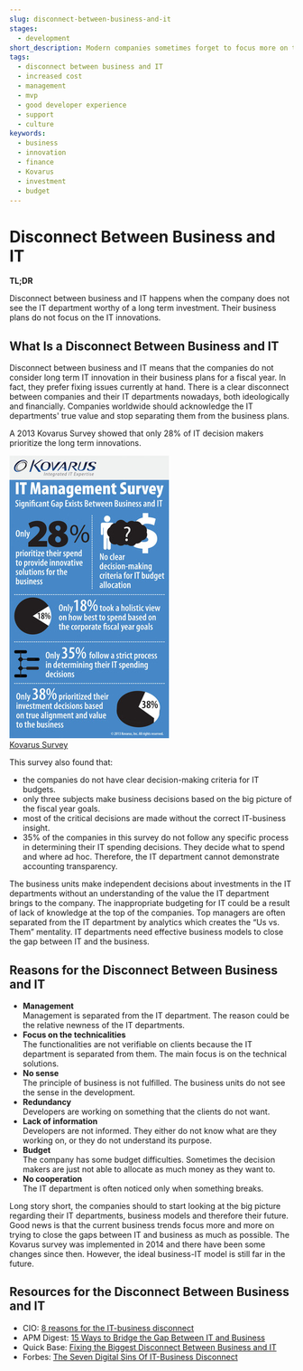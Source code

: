 ```yaml
---
slug: disconnect-between-business-and-it
stages:
  - development
short_description: Modern companies sometimes forget to focus more on the long term IT innovations. They make critical financial decisions without the correct IT-business insight.
tags:
  - disconnect between business and IT
  - increased cost
  - management
  - mvp
  - good developer experience
  - support
  - culture
keywords:
  - business
  - innovation
  - finance
  - Kovarus
  - investment
  - budget
---
```


# Disconnect Between Business and IT

**TL;DR**

Disconnect between business and IT happens when the company does not see the IT department worthy of a long term investment. Their business plans do not focus on the IT innovations.

## What Is a Disconnect Between Business and IT

Disconnect between business and IT means that the companies do not consider long term IT innovation in their business plans for a fiscal year. In fact, they prefer fixing issues currently at hand. There is a clear disconnect between companies and their IT departments nowadays, both ideologically and financially. Companies worldwide should acknowledge the IT departments' true value and stop separating them from the business plans.

A 2013 Kovarus Survey showed that only 28% of IT decision makers prioritize the long term innovations.

![Kovarus Survey](/files/business-it.png)  
[Kovarus Survey](https://www.prnewswire.com/news-releases/kovarus-survey-significant-gap-exists-between-business-and-it-204544541.html)

This survey also found that:

- the companies do not have clear decision-making criteria for IT budgets.
- only three subjects make business decisions based on the big picture of the fiscal year goals.
- most of the critical decisions are made without the correct IT-business insight.
- 35% of the companies in this survey do not follow any specific process in determining their IT spending decisions. They decide what to spend and where ad hoc. Therefore, the IT department cannot demonstrate accounting transparency.

The business units make independent decisions about investments in the IT departments without an understanding of the value the IT department brings to the company. The inappropriate budgeting for IT could be a result of lack of knowledge at the top of the companies. Top managers are often separated from the IT department by analytics which creates the “Us vs. Them” mentality. IT departments need effective business models to close the gap between IT and the business.

## Reasons for the Disconnect Between Business and IT

- **Management**  
  Management is separated from the IT department. The reason could be the relative newness of the IT departments.
- **Focus on the technicalities**  
  The functionalities are not verifiable on clients because the IT department is separated from them. The main focus is on the technical solutions.
- **No sense**  
  The principle of business is not fulfilled. The business units do not see the sense in the development.
- **Redundancy**  
  Developers are working on something that the clients do not want.
- **Lack of information**  
  Developers are not informed. They either do not know what are they working on, or they do not understand its purpose.
- **Budget**  
  The company has some budget difficulties. Sometimes the decision makers are just not able to allocate as much money as they want to.
- **No cooperation**  
  The IT department is often noticed only when something breaks.

Long story short, the companies should to start looking at the big picture regarding their IT departments, business models and therefore their future. Good news is that the current business trends focus more and more on trying to close the gaps between IT and business as much as possible. The Kovarus survey was implemented in 2014 and there have been some changes since then. However, the ideal business-IT model is still far in the future.

## Resources for the Disconnect Between Business and IT

- CIO: [8 reasons for the IT-business disconnect](https://www.cio.com/article/3232099/8-reasons-for-the-it-business-disconnect.html)
- APM Digest: [15 Ways to Bridge the Gap Between IT and Business](https://www.apmdigest.com/apm-bridge-gap-between-it-and-business)
- Quick Base: [Fixing the Biggest Disconnect Between Business and IT](https://www.quickbase.com/blog/fixing-the-biggest-disconnect-between-business-and-it)
- Forbes: [The Seven Digital Sins Of IT-Business Disconnect](https://www.forbes.com/sites/forbestechcouncil/2018/10/12/the-seven-digital-sins-of-it-business-disconnect/#2ac9e9f26c9f)
